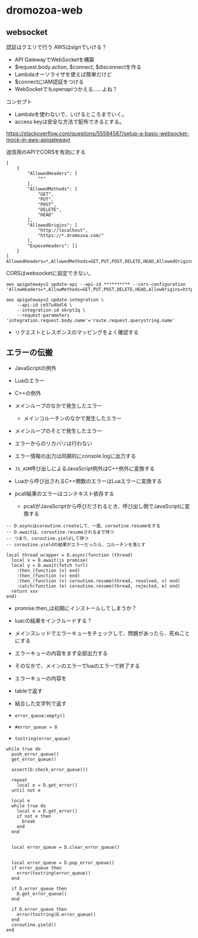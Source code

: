# dromozoa-web

## websocket

認証はクエリで行う
AWSはsignでいける？

- API GatewayでWebSocketを構築
- $request.body.action, $connect, $disconnectを作る
- Lambdaオーソライザを使えば簡単だけど
- $connectにIAM認証をつける
- WebSocketでもopenapiつかえる……よね？

コンセプト

- Lambdaを使わないで、いけるところまでいく。
- access keyは安全な方法で配布できるとする。

https://stackoverflow.com/questions/55594587/setup-a-basic-websocket-mock-in-aws-apigatewayt

送信用のAPIでCORSを有効にする

```
[
    {
        "AllowedHeaders": [
            "*"
        ],
        "AllowedMethods": [
            "GET",
            "PUT",
            "POST",
            "DELETE",
            "HEAD"
        ],
        "AllowedOrigins": [
            "http://localhost",
            "https://*.dromozoa.com/"
        ],
        "ExposeHeaders": []
    }
]
AllowedHeaders=*,AllowedMethods=GET,PUT,POST,DELETE,HEAD,AllowedOrigins=http://localhost,https://*.dromozoa.com
```

CORSはwebsocketに設定できない。

```
aws apigatewayv2 update-api --api-id ********** --cors-configuration 'AllowHeaders=*,AllowMethods=GET,PUT,POST,DELETE,HEAD,AllowOrigins=http://localhost,https://*.dromozoa.com'
```

```
aws apigatewayv2 update-integration \
    --api-id ce57u4bdl6 \
    --integration-id okrpt2q \
    --request-parameters 'integration.request.body.name'='route.request.querystring.name'
```




- リクエストとレスポンスのマッピングをよく確認する

## エラーの伝搬

- JavaScriptの例外
- Luaのエラー
- C++の例外

- メインループのなかで発生したエラー
  - メインコルーチンのなかで発生したエラー
- メインループのそとで発生したエラー

- エラーからのリカバリは行わない
- エラー情報の出力は同期的にconsole.logに出力する

- `JS_ASM`呼び出しによるJavaScript例外はC++例外に変換する
- Luaから呼び出されるC++関数のエラーはLuaエラーに変換する
- pcall結果のエラーはコンテキスト依存する
  - pcallがJavaScriptから呼びだされるとき、呼び出し側でJavaScriptに変換する

```
-- D.asyncはcoroutine.createして、一度、coroutine.resumeをする
-- D.awaitは、coroutine.resumeされるまで待つ
-- つまり、coroutine.yieldして待つ
-- coroutine.yieldの結果がエラーだったら、コルーチンを落とす

local thread_wrapper = D.async(function (thread)
  local x = D.await(js promise)
  local y = D.await(fetch (url)
    :then_(function (v) end)
    :then_(function (v) end)
    :then_(function (v) coroutine.resume(thread, resolved, v) end)
    :catch(function (e) coroutine.resume(thread, rejected, e) end)
  return xxx
end)

```

- promise.then_は初期にインストールしてしまうか？
- luacの結果をインクルードする？

- メインスレッドでエラーキューをチェックして、問題があったら、死ぬことにする
- エラーキューの内容をまず全部出力する
- そのなかで、メインのエラーでluaのエラーで終了する
- エラーキューの内容を
- tableで返す
- 結合した文字列で返す
- `error_queue:empty()`
- `#error_queue > 0`
- `tostring(error_queue)`

```
while true do
  push_error_queue()
  get_error_queue()

  assert(D.check_error_queue())

  repeat
    local e = D.get_error()
  until not e

  local e
  while true do
    local e = D.get_error()
    if not e then
      break
    end
  end


  local error_queue = D.clear_error_queue()


  local error_queue = D.pop_error_queue()
  if error_queue then
    error(tostring(error_queue))
  end

  if D.error_queue then
    D.get_error_queue()
  end

  if D.error_queue then
    error(tostring(D.error_queue))
  end
  coroutine.yield()
end
```



